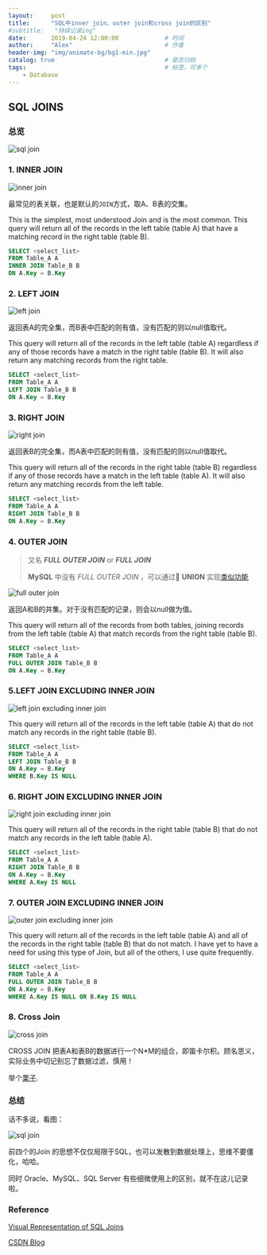 ```yaml
---
layout:     post         
title:      "SQL中inner join、outer join和cross join的区别"
#subtitle:   "持续记录ing"  
date:       2019-04-24 12:00:00             # 时间
author:     "Alex"                          # 作者
header-img: "img/animate-bg/bg1-min.jpg"
catalog: true                               # 是否归档
tags:                                       # 标签，可多个
    - Database
---
```


## SQL JOINS

### 总览

![sql join](/img/in-post/post-database/sql-join-2.png)

### 1. INNER JOIN

![inner join](/img/in-post/post-database/INNER_JOIN.png)

最常见的表关联，也是默认的`JOIN`方式，取A、B表的交集。

This is the simplest, most understood Join and is the most common. This query will return all of the records in the left table (table A) that have a matching record in the right table (table B).

```SQL
SELECT <select_list>
FROM Table_A A
INNER JOIN Table_B B
ON A.Key = B.Key
```

### 2. LEFT JOIN

![left join](/img/in-post/post-database/LEFT_JOIN.png)

返回表A的完全集，而B表中匹配的则有值，没有匹配的则以null值取代。

This query will return all of the records in the left table (table A) regardless if any of those records have a match in the right table (table B). It will also return any matching records from the right table.

```SQL
SELECT <select_list>
FROM Table_A A
LEFT JOIN Table_B B
ON A.Key = B.Key
```

### 3. RIGHT JOIN

![right join](/img/in-post/post-database/RIGHT_JOIN.png)

返回表B的完全集，而A表中匹配的则有值，没有匹配的则以null值取代。

This query will return all of the records in the right table (table B) regardless if any of those records have a match in the left table (table A). It will also return any matching records from the left table.

```SQL
SELECT <select_list>
FROM Table_A A
RIGHT JOIN Table_B B
ON A.Key = B.Key
```

### 4. OUTER JOIN

> 又名 ***FULL OUTER JOIN*** or ***FULL JOIN***
>
> **MySQL** 中没有 *FULL OUTER JOIN* ，可以通过 **UNION** 实现[类似功能](https://stackoverflow.com/questions/4796872/how-to-do-a-full-outer-join-in-mysql)

![full outer join](/img/in-post/post-database/FULL_OUTER_JOIN.png)

返回A和B的并集。对于没有匹配的记录，则会以null做为值。

This query will return all of the records from both tables, joining records from the left table (table A) that match records from the right table (table B).

```SQL
SELECT <select_list>
FROM Table_A A
FULL OUTER JOIN Table_B B
ON A.Key = B.Key
```

### 5.LEFT JOIN EXCLUDING INNER JOIN

![left join excluding inner join](/img/in-post/post-database/LEFT_EXCLUDING_JOIN.png)

This query will return all of the records in the left table (table A) that do not match any records in the right table (table B).

```SQL
SELECT <select_list> 
FROM Table_A A
LEFT JOIN Table_B B
ON A.Key = B.Key
WHERE B.Key IS NULL
```

### 6. RIGHT JOIN EXCLUDING INNER JOIN

![right join excluding inner join](/img/in-post/post-database/RIGHT_EXCLUDING_JOIN.png)

This query will return all of the records in the right table (table B) that do not match any records in the left table (table A).

```SQL
SELECT <select_list>
FROM Table_A A
RIGHT JOIN Table_B B
ON A.Key = B.Key
WHERE A.Key IS NULL
```

### 7. OUTER JOIN EXCLUDING INNER JOIN

![outer join excluding inner join](/img/in-post/post-database/OUTER_EXCLUDING_JOIN.png)

This query will return all of the records in the left table (table A) and all of the records in the right table (table B) that do not match. I have yet to have a need for using this type of Join, but all of the others, I use quite frequently.

```SQL
SELECT <select_list>
FROM Table_A A
FULL OUTER JOIN Table_B B
ON A.Key = B.Key
WHERE A.Key IS NULL OR B.Key IS NULL
```

### 8. Cross Join

![cross join](/img/in-post/post-database/CROSS-JOIN.png)

CROSS JOIN 把表A和表B的数据进行一个N*M的组合，即笛卡尔积。顾名思义，实际业务中切记别忘了数据过滤，慎用！

举个[栗子](https://www.w3resource.com/mysql/advance-query-in-mysql/mysql-cross-join.php).

### 总结

话不多说，看图：

![sql join](/img/in-post/post-database/sql-join-1.jpg)

前四个的Join 的思想不仅仅局限于SQL，也可以发散到数据处理上，思维不要僵化，哈哈。

同时 Oracle、MySQL、SQL Server 有些细微使用上的区别，就不在这儿记录啦。

### Reference

[Visual Representation of SQL Joins](https://www.codeproject.com/Articles/33052/Visual-Representation-of-SQL-Joins)

[CSDN Blog](https://blog.csdn.net/u010170616/article/details/80825914)